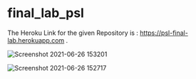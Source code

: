 # final_lab_psl
The Heroku Link for the given Repository is : https://psl-final-lab.herokuapp.com .

![Screenshot 2021-06-26 153201](https://user-images.githubusercontent.com/55914693/123510216-afa08000-d693-11eb-8c54-5ccdfac317a0.png)


![Screenshot 2021-06-26 152717](https://user-images.githubusercontent.com/55914693/123510176-88e24980-d693-11eb-94c3-851a268050eb.png)

